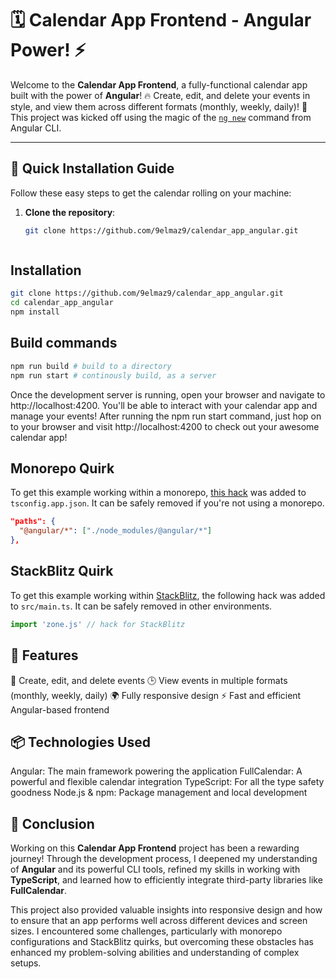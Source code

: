 
# 🗓️ Calendar App Frontend - Angular Power! ⚡️

Welcome to the **Calendar App Frontend**, a fully-functional calendar app built with the power of **Angular**! 🔥 Create, edit, and delete your events in style, and view them across different formats (monthly, weekly, daily)! 📅 This project was kicked off using the magic of the [`ng new`](https://angular.io/cli) command from Angular CLI.

---

## 🚀 Quick Installation Guide

Follow these easy steps to get the calendar rolling on your machine:

1. **Clone the  repository**:

   ```bash
   git clone https://github.com/9elmaz9/calendar_app_angular.git



## Installation

```bash
git clone https://github.com/9elmaz9/calendar_app_angular.git
cd calendar_app_angular
npm install
```

## Build commands

```bash
npm run build # build to a directory
npm run start # continously build, as a server
```
Once the development server is running, open your browser and navigate to http://localhost:4200. You'll be able to interact with your calendar app and manage your events!
After running the npm run start command, just hop on to your browser and visit http://localhost:4200 to check out your awesome calendar app!

## Monorepo Quirk

To get this example working within a monorepo, [this hack](https://stackoverflow.com/a/61801741/96342) was added to `tsconfig.app.json`. It can be safely removed if you're not using a monorepo.

```json
"paths": {
  "@angular/*": ["./node_modules/@angular/*"]
},
```

## StackBlitz Quirk

To get this example working within [StackBlitz](https://stackblitz.com/), the following hack was added to `src/main.ts`. It can be safely removed in other environments.

```ts
import 'zone.js' // hack for StackBlitz
```


  
## 🎉 Features

📅 Create, edit, and delete events
🕒 View events in multiple formats (monthly, weekly, daily)
🌍 Fully responsive design
⚡ Fast and efficient Angular-based frontend

## 📦 Technologies Used
Angular: The main framework powering the application
FullCalendar: A powerful and flexible calendar integration
TypeScript: For all the type safety goodness
Node.js & npm: Package management and local development

## 🎯 Conclusion

Working on this **Calendar App Frontend** project has been a rewarding journey! Through the development process, I deepened my understanding of **Angular** and its powerful CLI tools, refined my skills in working with **TypeScript**, and learned how to efficiently integrate third-party libraries like **FullCalendar**. 

This project also provided valuable insights into responsive design and how to ensure that an app performs well across different devices and screen sizes. I encountered some challenges, particularly with monorepo configurations and StackBlitz quirks, but overcoming these obstacles has enhanced my problem-solving abilities and understanding of complex setups.


